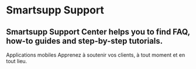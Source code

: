 # Smartsupp Support
## Smartsupp Support Center helps you to find FAQ, how-to guides and step-by-step tutorials.
Applications mobiles 
Apprenez à soutenir vos clients, à tout moment et en tout lieu.

